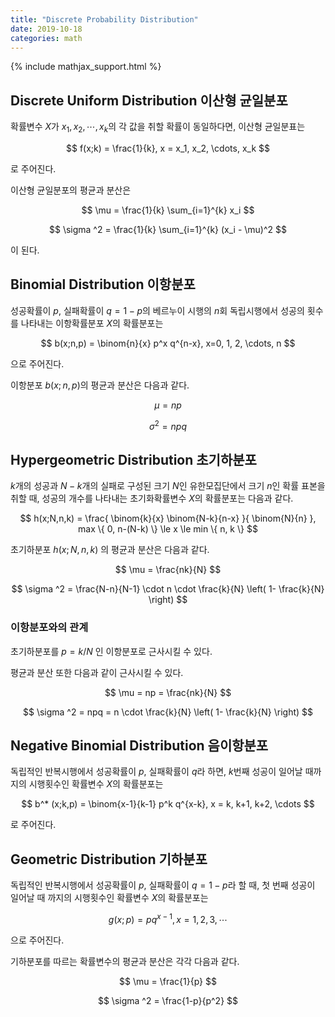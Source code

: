 ```yaml
---
title: "Discrete Probability Distribution"
date: 2019-10-18
categories: math
---
```


{% include mathjax_support.html %}

## Discrete Uniform Distribution 이산형 균일분포

확률변수 $X$가 $x_1, x_2, \cdots, x_k$의 각 값을 취할 확률이 동일하다면, 이산형 균일분표는

$$
f(x;k) = \frac{1}{k}, x = x_1, x_2, \cdots, x_k
$$

로 주어진다.

이산형 균일분포의 평균과 분산은

$$
\mu = \frac{1}{k} \sum_{i=1}^{k} x_i
$$

$$
\sigma ^2 = \frac{1}{k} \sum_{i=1}^{k} (x_i - \mu)^2
$$

이 된다.

## Binomial Distribution 이항분포

성공확률이 $p$, 실패확률이 $q=1-p$의 베르누이 시행의 $n$회 독립시행에서 성공의 횟수를 나타내는 이항확률분포 $X$의 확률분포는

$$
b(x;n,p) = \binom{n}{x} p^x q^{n-x}, x=0, 1, 2, \cdots, n
$$

으로 주어진다.

이항분포 $b(x;n,p)$의 평균과 분산은 다음과 같다.

$$
\mu = np
$$

$$
\sigma ^2 = npq
$$

## Hypergeometric Distribution 초기하분포

$k$개의 성공과 $N-k$개의 실패로 구성된 크기 $N$인 유한모집단에서 크기 $n$인 확률 표본을 취할 때, 성공의 개수를 나타내는 초기화확률변수 $X$의 확률분포는 다음과 같다.

$$
h(x;N,n,k) = \frac{ \binom{k}{x} \binom{N-k}{n-x} }{ \binom{N}{n} }, max \{ 0, n-(N-k) \} \le x \le min \{ n, k \}
$$

초기하분포 $h(x;N,n,k)$ 의 평균과 분산은 다음과 같다.

$$
\mu = \frac{nk}{N}
$$

$$
\sigma ^2 = \frac{N-n}{N-1} \cdot n \cdot \frac{k}{N} \left( 1- \frac{k}{N} \right)
$$

### 이항분포와의 관계

초기하분포를 $p=k/N$ 인 이항분포로 근사시킬 수 있다.

평균과 분산 또한 다음과 같이 근사시킬 수 있다.

$$
\mu = np = \frac{nk}{N}
$$

$$
\sigma ^2 = npq = n \cdot \frac{k}{N} \left( 1- \frac{k}{N} \right)
$$

## Negative Binomial Distribution 음이항분포

독립적인 반복시행에서 성공확률이 $p$, 실패확률이 $q$라 하면, $k$번째 성공이 일어날 때까지의 시행횟수인 확률변수 $X$의 확률분포는

$$
b^* (x;k,p) = \binom{x-1}{k-1} p^k q^{x-k}, x = k, k+1, k+2, \cdots
$$

로 주어진다.

## Geometric Distribution 기하분포

독립적인 반복시행에서 성공확률이 $p$, 실패확률이 $q=1-p$라 할 때, 첫 번째 성공이 일어날 때 까지의 시행횟수인 확률변수 $X$의 확률분포는 

$$
g(x;p) = pq^{x-1}, x=1, 2, 3, \cdots
$$

으로 주어진다.

기하분포를 따르는 확률변수의 평균과 분산은 각각 다음과 같다.

$$
\mu = \frac{1}{p}
$$

$$
\sigma ^2 = \frac{1-p}{p^2}
$$

